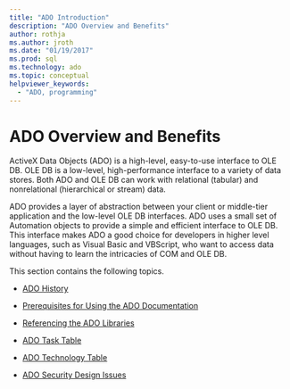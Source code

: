 ```yaml
---
title: "ADO Introduction"
description: "ADO Overview and Benefits"
author: rothja
ms.author: jroth
ms.date: "01/19/2017"
ms.prod: sql
ms.technology: ado
ms.topic: conceptual
helpviewer_keywords:
  - "ADO, programming"
---
```

# ADO Overview and Benefits
ActiveX Data Objects (ADO) is a high-level, easy-to-use interface to OLE DB. OLE DB is a low-level, high-performance interface to a variety of data stores. Both ADO and OLE DB can work with relational (tabular) and nonrelational (hierarchical or stream) data.

 ADO provides a layer of abstraction between your client or middle-tier application and the low-level OLE DB interfaces. ADO uses a small set of Automation objects to provide a simple and efficient interface to OLE DB. This interface makes ADO a good choice for developers in higher level languages, such as Visual Basic and VBScript, who want to access data without having to learn the intricacies of COM and OLE DB.

 This section contains the following topics.

-   [ADO History](./ado-history.md)

-   [Prerequisites for Using the ADO Documentation](./prerequisites-for-using-the-ado-documentation.md)

-   [Referencing the ADO Libraries](./referencing-the-ado-libraries.md)

-   [ADO Task Table](./ado-task-table.md)

-   [ADO Technology Table](./ado-technology-table.md)

-   [ADO Security Design Issues](./ado-security-design-issues.md)